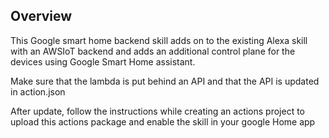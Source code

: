 ## Overview
This Google smart home backend skill adds on to the existing Alexa skill with an AWSIoT backend and adds an additional control plane for the devices using Google Smart Home assistant.

Make sure that the lambda is put behind an API and that the API is updated in action.json

After update, follow the instructions while creating an actions project to upload this actions package and enable the skill in your google Home app
